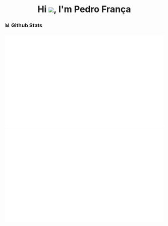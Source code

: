 <h1 align="center">Hi <img src="https://raw.githubusercontent.com/kaueMarques/kaueMarques/master/hi.gif" height="30px">, I'm Pedro França</h1>

### 📊 Github Stats
<a href='https://github.com/rahul-jha98/github-stats-transparent'>

![Stats Overview](https://raw.githubusercontent.com/pedroofrancaa/github-stats-transparent/c37bd787157ebb5481a0969f0695183c333afbe2/generated/overview.svg)
![Most Used Languages](https://raw.githubusercontent.com/pedroofrancaa/github-stats-transparent/c37bd787157ebb5481a0969f0695183c333afbe2/generated/languages.svg)
